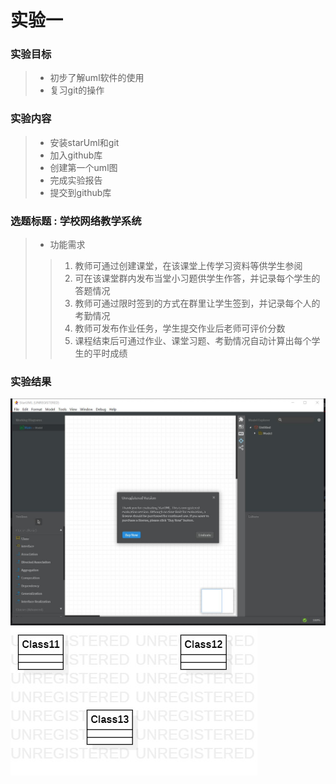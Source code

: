 # 实验一

### 实验目标
>- 初步了解uml软件的使用
>- 复习git的操作

### 实验内容
>- 安装starUml和git
>- 加入github库
>- 创建第一个uml图
>- 完成实验报告
>- 提交到github库

### 选题标题 : 学校网络教学系统
>- 功能需求
>> 1. 教师可通过创建课堂，在该课堂上传学习资料等供学生参阅
>> 2. 可在该课堂群内发布当堂小习题供学生作答，并记录每个学生的答题情况
>> 3. 教师可通过限时签到的方式在群里让学生签到，并记录每个人的考勤情况
>> 4. 教师可发布作业任务，学生提交作业后老师可评价分数
>> 5. 课程结束后可通过作业、课堂习题、考勤情况自动计算出每个学生的平时成绩

### 实验结果

![starUml安装完成截图](./finished.jpg)
![第一个UNL图](./model1.jpg)